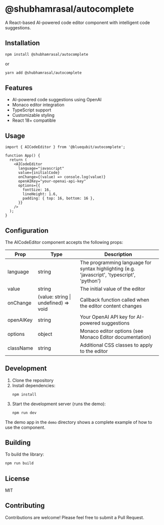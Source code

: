 # @shubhamrasal/autocomplete

A React-based AI-powered code editor component with intelligent code suggestions.

## Installation

```bash
npm install @shubhamrasal/autocomplete
```

or

```bash
yarn add @shubhamrasal/autocomplete
```

## Features

- AI-powered code suggestions using OpenAI
- Monaco editor integration
- TypeScript support
- Customizable styling
- React 18+ compatible

## Usage

```tsx
import { AICodeEditor } from '@bluequbit/autocomplete';

function App() {
  return (
    <AICodeEditor
      language="javascript"
      value={initialCode}
      onChange={(value) => console.log(value)}
      openAIKey="your-openai-api-key"
      options={{
        fontSize: 16,
        lineHeight: 1.6,
        padding: { top: 16, bottom: 16 },
      }}
    />
  );
}
```

## Configuration

The AICodeEditor component accepts the following props:

| Prop | Type | Description |
|------|------|-------------|
| language | string | The programming language for syntax highlighting (e.g. 'javascript', 'typescript', 'python') |
| value | string | The initial value of the editor |
| onChange | (value: string \| undefined) => void | Callback function called when the editor content changes |
| openAIKey | string | Your OpenAI API key for AI-powered suggestions |
| options | object | Monaco editor options (see Monaco Editor documentation) |
| className | string | Additional CSS classes to apply to the editor |

## Development

1. Clone the repository
2. Install dependencies:
   ```bash
   npm install
   ```
3. Start the development server (runs the demo):
   ```bash
   npm run dev
   ```

The demo app in the `demo` directory shows a complete example of how to use the component.

## Building

To build the library:
```bash
npm run build
```

## License

MIT

## Contributing

Contributions are welcome! Please feel free to submit a Pull Request.

